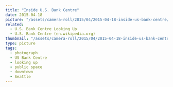 ```yaml
---
title: "Inside U.S. Bank Centre"
date: 2015-04-18
picture: "/assets/camera-roll/2015/04/2015-04-18-inside-us-bank-centre/20150418_221924432_iOS.jpg"
related:
  - U.S. Bank Centre Looking Up
  - U.S. Bank Centre (en.wikipedia.org)
thumbnail: "/assets/camera-roll/2015/04/2015-04-18-inside-us-bank-centre/20150418_221924432_iOS-thumbnail.jpg"
type: picture
tags:
  - photograph
  - US Bank Centre
  - looking up
  - public space
  - downtown
  - Seattle
---
```

